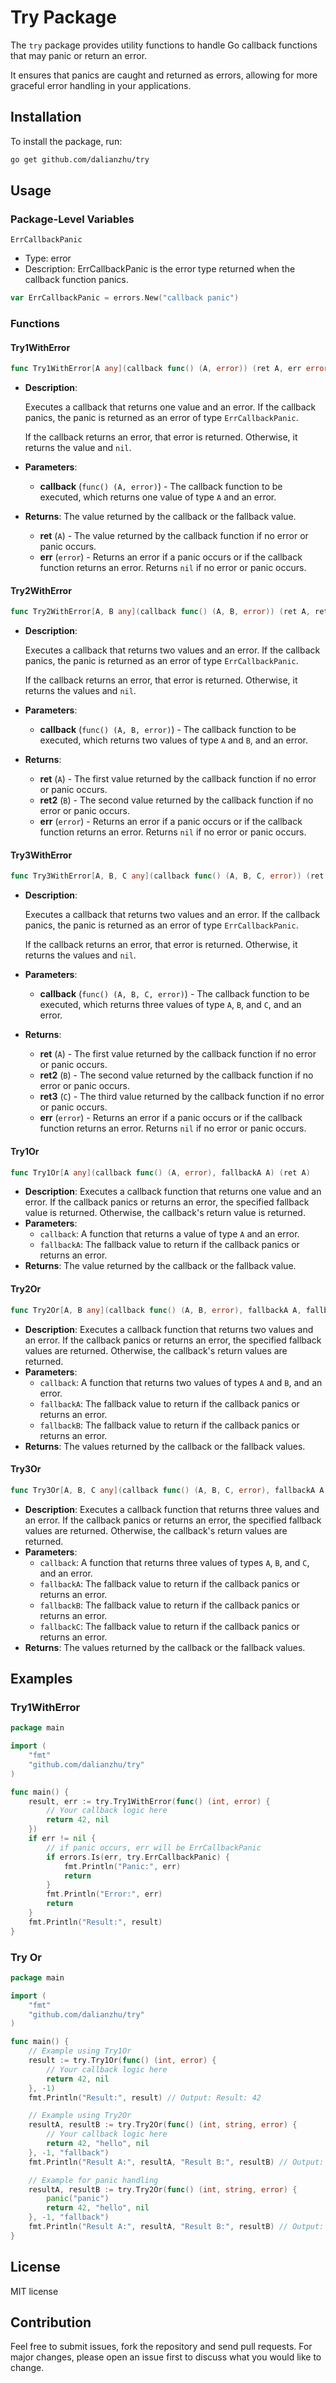 # Try Package

The `try` package provides utility functions to handle Go callback functions that may panic or return an error.

It ensures that panics are caught and returned as errors, allowing for more graceful error handling in your applications.

## Installation

To install the package, run:

```sh
go get github.com/dalianzhu/try
```

## Usage
### Package-Level Variables
`ErrCallbackPanic`
- Type: error
- Description: ErrCallbackPanic is the error type returned when the callback function panics.
```go
var ErrCallbackPanic = errors.New("callback panic")
```

### Functions
#### Try1WithError

```go
func Try1WithError[A any](callback func() (A, error)) (ret A, err error)
```

- **Description**: 

  Executes a callback that returns one value and an error. 
  If the callback panics, the panic is returned as an error of type `ErrCallbackPanic`. 
  
  If the callback returns an error, that error is returned. Otherwise, it returns the value and `nil`.

- **Parameters**:
  - **callback** (`func() (A, error)`) - The callback function to be executed, which returns one value of type `A` and an error.
- **Returns**: The value returned by the callback or the fallback value.
  - **ret** (`A`) - The value returned by the callback function if no error or panic occurs.
  - **err** (`error`) - Returns an error if a panic occurs or if the callback function returns an error. Returns `nil` if no error or panic occurs.

#### Try2WithError

```go
func Try2WithError[A, B any](callback func() (A, B, error)) (ret A, ret2 B, err error)
```

- **Description**: 

  Executes a callback that returns two values and an error. If the callback panics, the panic is returned as an error of type `ErrCallbackPanic`. 
  
  If the callback returns an error, that error is returned. Otherwise, it returns the values and `nil`.

- **Parameters**:
    - **callback** (`func() (A, B, error)`) - The callback function to be executed, which returns two values of type `A` and `B`, and an error.
- **Returns**:
  - **ret** (`A`) - The first value returned by the callback function if no error or panic occurs.
  - **ret2** (`B`) - The second value returned by the callback function if no error or panic occurs.
  - **err** (`error`) - Returns an error if a panic occurs or if the callback function returns an error. Returns `nil` if no error or panic occurs.

#### Try3WithError

```go
func Try3WithError[A, B, C any](callback func() (A, B, C, error)) (ret A, ret2 B, ret3 C, err error)
```

- **Description**: 

  Executes a callback that returns two values and an error. If the callback panics, the panic is returned as an error of type `ErrCallbackPanic`. 

  If the callback returns an error, that error is returned. Otherwise, it returns the values and `nil`.

- **Parameters**:
  - **callback** (`func() (A, B, C, error)`) - The callback function to be executed, which returns three values of type `A`, `B`, and `C`, and an error.
- **Returns**:
  - **ret** (`A`) - The first value returned by the callback function if no error or panic occurs.
  - **ret2** (`B`) - The second value returned by the callback function if no error or panic occurs.
  - **ret3** (`C`) - The third value returned by the callback function if no error or panic occurs.
  - **err** (`error`) - Returns an error if a panic occurs or if the callback function returns an error. Returns `nil` if no error or panic occurs.
#### Try1Or

```go
func Try1Or[A any](callback func() (A, error), fallbackA A) (ret A)
```

- **Description**: Executes a callback function that returns one value and an error. If the callback panics or returns an error, the specified fallback value is returned. Otherwise, the callback's return value is returned.
- **Parameters**:
  - `callback`: A function that returns a value of type `A` and an error.
  - `fallbackA`: The fallback value to return if the callback panics or returns an error.
- **Returns**: The value returned by the callback or the fallback value.

#### Try2Or

```go
func Try2Or[A, B any](callback func() (A, B, error), fallbackA A, fallbackB B) (ret A, ret2 B)
```

- **Description**: Executes a callback function that returns two values and an error. If the callback panics or returns an error, the specified fallback values are returned. Otherwise, the callback's return values are returned.
- **Parameters**:
  - `callback`: A function that returns two values of types `A` and `B`, and an error.
  - `fallbackA`: The fallback value to return if the callback panics or returns an error.
  - `fallbackB`: The fallback value to return if the callback panics or returns an error.
- **Returns**: The values returned by the callback or the fallback values.

#### Try3Or

```go
func Try3Or[A, B, C any](callback func() (A, B, C, error), fallbackA A, fallbackB B, fallbackC C) (ret A, ret2 B, ret3 C)
```

- **Description**: Executes a callback function that returns three values and an error. If the callback panics or returns an error, the specified fallback values are returned. Otherwise, the callback's return values are returned.
- **Parameters**:
  - `callback`: A function that returns three values of types `A`, `B`, and `C`, and an error.
  - `fallbackA`: The fallback value to return if the callback panics or returns an error.
  - `fallbackB`: The fallback value to return if the callback panics or returns an error.
  - `fallbackC`: The fallback value to return if the callback panics or returns an error.
- **Returns**: The values returned by the callback or the fallback values.

## Examples

### Try1WithError

```go
package main

import (
	"fmt"
	"github.com/dalianzhu/try"
)

func main() {
	result, err := try.Try1WithError(func() (int, error) {
		// Your callback logic here
		return 42, nil
	})
	if err != nil {
        // if panic occurs, err will be ErrCallbackPanic
        if errors.Is(err, try.ErrCallbackPanic) {
            fmt.Println("Panic:", err)
            return
        }
		fmt.Println("Error:", err)
        return
	} 
	fmt.Println("Result:", result)
}
```

### Try Or

```go
package main

import (
	"fmt"
	"github.com/dalianzhu/try"
)

func main() {
	// Example using Try1Or
	result := try.Try1Or(func() (int, error) {
		// Your callback logic here
		return 42, nil
	}, -1)
	fmt.Println("Result:", result) // Output: Result: 42

	// Example using Try2Or
	resultA, resultB := try.Try2Or(func() (int, string, error) {
		// Your callback logic here
		return 42, "hello", nil
	}, -1, "fallback")
	fmt.Println("Result A:", resultA, "Result B:", resultB) // Output: Result A: 42 Result B: hello

    // Example for panic handling
	resultA, resultB := try.Try2Or(func() (int, string, error) {
        panic("panic")
		return 42, "hello", nil
	}, -1, "fallback")
    fmt.Println("Result A:", resultA, "Result B:", resultB) // Output: Result A: -1 Result B: fallback
}
```

## License
MIT license 

## Contribution

Feel free to submit issues, fork the repository and send pull requests. For major changes, please open an issue first to discuss what you would like to change.
